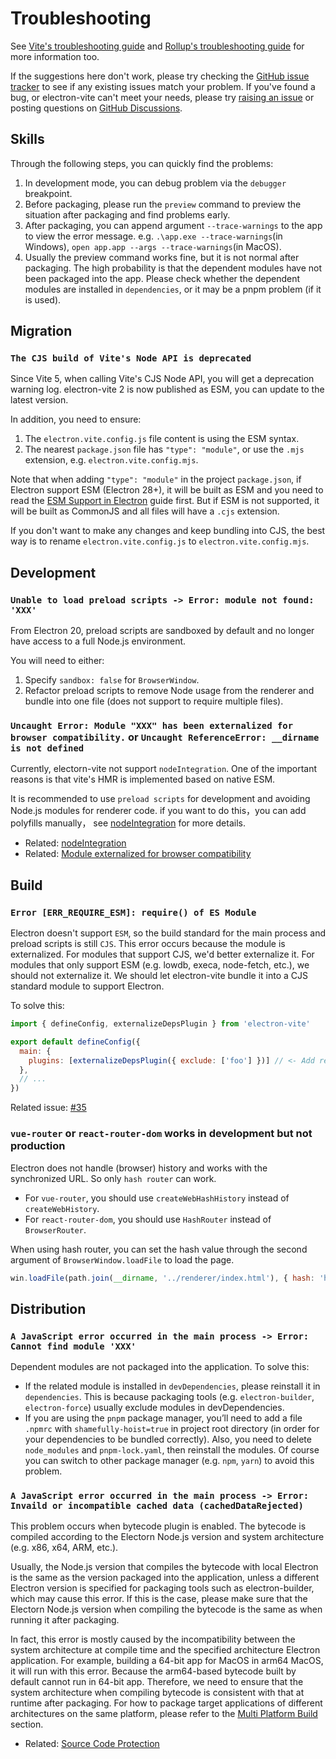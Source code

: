 # Troubleshooting

See [Vite's troubleshooting guide](https://vitejs.dev/guide/troubleshooting.html) and [Rollup's troubleshooting guide](https://rollupjs.org/troubleshooting/) for more information too.

If the suggestions here don't work, please try checking the [GitHub issue tracker](https://github.com/alex8088/electron-vite/issues) to see if any existing issues match your problem. If you've found a bug, or electron-vite can't meet your needs, please try [raising an issue](https://github.com/alex8088/electron-vite/issues) or posting questions on [GitHub Discussions](https://github.com/alex8088/electron-vite/discussions).

## Skills

Through the following steps, you can quickly find the problems:

1. In development mode, you can debug problem via the `debugger` breakpoint.
2. Before packaging, please run the `preview` command to preview the situation after packaging and find problems early.
3. After packaging, you can append argument `--trace-warnings` to the app to view the error message. e.g. `.\app.exe --trace-warnings`(in Windows), `open app.app --args --trace-warnings`(in MacOS).
4. Usually the preview command works fine, but it is not normal after packaging. The high probability is that the dependent modules have not been packaged into the app. Please check whether the dependent modules are installed in `dependencies`, or it may be a pnpm problem (if it is used).

## Migration

### `The CJS build of Vite's Node API is deprecated`

Since Vite 5, when calling Vite's CJS Node API, you will get a deprecation warning log. electron-vite 2 is now published as ESM, you can update to the latest version.

In addition, you need to ensure:

1. The `electron.vite.config.js` file content is using the ESM syntax.
2. The nearest `package.json` file has `"type": "module"`, or use the `.mjs` extension, e.g. `electron.vite.config.mjs`.

Note that when adding `"type": "module"` in the project `package.json`, if Electron support ESM (Electron 28+), it will be built as ESM and you need to read the [ESM Support in Electron](./dev.md#esm-support-in-electron) guide first. But if ESM is not supported, it will be built as CommonJS and all files will have a `.cjs` extension.

If you don't want to make any changes and keep bundling into CJS, the best way is to rename `electron.vite.config.js` to `electron.vite.config.mjs`.

## Development

### `Unable to load preload scripts -> Error: module not found: 'XXX'`

From Electron 20, preload scripts are sandboxed by default and no longer have access to a full Node.js environment.

You will need to either:

1. Specify `sandbox: false` for `BrowserWindow`.
2. Refactor preload scripts to remove Node usage from the renderer and bundle into one file (does not support to require multiple files).

### `Uncaught Error: Module "XXX" has been externalized for browser compatibility.` or `Uncaught ReferenceError: __dirname is not defined`

Currently, electorn-vite not support `nodeIntegration`. One of the important reasons is that vite's HMR is implemented based on native ESM.

It is recommended to use `preload scripts` for development and avoiding Node.js modules for renderer code. if you want to do this，you can add polyfills manually， see [nodeIntegration](/guide/dev#nodeintegration) for more details.

- Related: [nodeIntegration](/guide/dev#nodeintegration)
- Related: [Module externalized for browser compatibility](https://vitejs.dev/guide/troubleshooting.html#module-externalized-for-browser-compatibility)

## Build

###  `Error [ERR_REQUIRE_ESM]: require() of ES Module`

Electron doesn't support `ESM`, so the build standard for the main process and preload scripts is still `CJS`. This error occurs because the module is externalized. For modules that support CJS, we'd better externalize it. For modules that only support ESM (e.g. lowdb, execa, node-fetch, etc.), we should not externalize it. We should let electron-vite bundle it into a CJS standard module to support Electron.

To solve this:

```js
import { defineConfig, externalizeDepsPlugin } from 'electron-vite'

export default defineConfig({
  main: {
    plugins: [externalizeDepsPlugin({ exclude: ['foo'] })] // <- Add related modules to 'exclude' option
  },
  // ...
})
```

Related issue: [#35](https://github.com/alex8088/electron-vite/issues/35)

### `vue-router` or `react-router-dom` works in development but not production

Electron does not handle (browser) history and works with the synchronized URL. So only `hash router` can work.

- For `vue-router`, you should use `createWebHashHistory` instead of `createWebHistory`.
- For `react-router-dom`, you should use `HashRouter` instead of `BrowserRouter`.

When using hash router, you can set the hash value through the second argument of `BrowserWindow.loadFile` to load the page.

```js
win.loadFile(path.join(__dirname, '../renderer/index.html'), { hash: 'home' })
```

## Distribution

### `A JavaScript error occurred in the main process -> Error: Cannot find module 'XXX'`

Dependent modules are not packaged into the application. To solve this:

- If the related module is installed in `devDependencies`, please reinstall it in `dependencies`. This is because packaging tools (e.g. `electron-builder`, `electron-force`) usually exclude modules in devDependencies.
- If you are using the `pnpm` package manager, you’ll need to add a file `.npmrc` with `shamefully-hoist=true` in project root directory (in order for your dependencies to be bundled correctly). Also, you need to delete `node_modules` and `pnpm-lock.yaml`, then reinstall the modules. Of course you can switch to other package manager (e.g. `npm`, `yarn`) to avoid this problem.

### `A JavaScript error occurred in the main process -> Error: Invaild or incompatible cached data (cachedDataRejected)`

This problem occurs when bytecode plugin is enabled. The bytecode is compiled according to the Electorn Node.js version and system architecture (e.g. x86, x64, ARM, etc.).

Usually, the Node.js version that compiles the bytecode with local Electron is the same as the version packaged into the application, unless a different Electron version is specified for packaging tools such as electron-builder, which may cause this error. If this is the case, please make sure that the Electorn Node.js version when compiling the bytecode is the same as when running it after packaging.

In fact, this error is mostly caused by the incompatibility between the system architecture at compile time and the specified architecture Electron application. For example, building a 64-bit app for MacOS in arm64 MacOS, it will run with this error. Because the arm64-based bytecode built by default cannot run in 64-bit app. Therefore, we need to ensure that the system architecture when compiling bytecode is consistent with that at runtime after packaging. For how to package target applications of different architectures on the same platform, please refer to the [Multi Platform Build](/guide/source-code-protection#multi-platform-build) section.

- Related: [Source Code Protection](/guide/source-code-protection)
